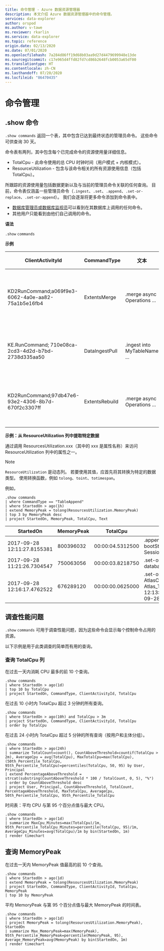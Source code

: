 ```yaml
---
title: 命令管理 - Azure 数据资源管理器
description: 本文介绍 Azure 数据资源管理器中的命令管理。
services: data-explorer
author: orspod
ms.author: v-tawe
ms.reviewer: rkarlin
ms.service: data-explorer
ms.topic: reference
origin.date: 02/13/2020
ms.date: 07/01/2020
ms.openlocfilehash: 7a284d86ff19d68b03aa9d27d4479699948e13de
ms.sourcegitcommit: c17e965d4ffd82fd7cd86b2648fcb0053a65df00
ms.translationtype: HT
ms.contentlocale: zh-CN
ms.lasthandoff: 07/20/2020
ms.locfileid: "86470435"
---
```

# <a name="commands-management"></a>命令管理

## <a name="show-commands"></a>.show 命令

`.show commands` 返回一个表，其中包含已达到最终状态的管理员命令。 这些命令可供查询 30 天。

命令表有两列，其中包含每个已完成命令的资源使用量详细信息。

- TotalCpu - 此命令使用的总 CPU 时钟时间（用户模式 + 内核模式）。
- ResourceUtilization - 包含与该命令相关的所有资源使用信息（包括 TotalCpu）。

所跟踪的资源使用量包括数据更新以及与当前的管理员命令关联的任何查询。
目前，命令表仅涵盖一些管理员命令（`.ingest`、`.set`、`.append`、`.set-or-replace`、`.set-or-append`）。 我们会逐渐将更多命令添加到命令表中。

- [数据库管理员或数据库监视员](../management/access-control/role-based-authorization.md)可以看到在其数据库上调用的任何命令。
- 其他用户只能看到由他们自己调用的命令。

**语法**

`.show` `commands`

**示例**

| ClientActivityId                                    | CommandType    | 文本                         | 数据库 | StartedOn                   | LastUpdatedOn               | 持续时间         | 状态     | RootActivityId                       | User                                  | FailureReason                            | 应用程序        | 主体                         | TotalCpu         | ResourceUtilization                                                                                                                                                                                                                                  |
| --------------------------------------------------- | -------------- | ---------------------------- | -------- | --------------------------- | --------------------------- | ---------------- | --------- | ------------------------------------ | ------------------------------------- | ---------------------------------------- | ------------------ | --------------------------------- | ---------------- | ---------------------------------------------------------------------------------------------------------------------------------------------------------------------------------------------------------------------------------------------------- |
| KD2RunCommand;a069f9e3-6062-4a0e-aa82-75a1b5e16fb4  | ExtentsMerge   | .merge async Operations ...  | DB1      | 2017-09-05 11:08:07.5738569 | 2017-09-05 11:08:09.1051161 | 00:00:01.5312592 | 已完成 | b965d809-3f3e-4f44-bd2b-5e1f49ac46c5 | AAD app id=5ba8cec2-9a70-e92c98cad651 |                                          | Kusto.Azure.DM.Svc | aadapp=5ba8cec2-9a70-e92c98cad651 | 00:00:03.5781250 | { "ScannedExtentsStatistics": { "MinDataScannedTime": null, "MaxDataScannedTime": null }, "CacheStatistics": { Memory": { "Misses":2, "Hits":20 }, "Disk": { "Misses":2, "Hits":0 } }, "MemoryPeak":159620640, "TotalCpu":"00:00:03.5781250" } |
| KE.RunCommand; 710e08ca-2cd3-4d2d-b7bd-2738d335aa50 | DataIngestPull | .ingest into MyTableName ... | TestDB   | 2017-09-04 16:00:37.0915452 | 2017-09-04 16:04:37.2834555 | 00:04:00.1919103 | 已失败    | a8986e9e-943f-81b0270d6fae4          | cooper@fabrikam.com                   | 套接字连接已释放。 | Kusto.Explorer     | aaduser=...                       | 00:00:00         | { "ScannedExtentsStatistics": { "MinDataScannedTime": null, "MaxDataScannedTime": null }, "CacheStatistics": { "Memory": { "Misses":0, Hits":0 }, "Disk": { "Misses":0, "Hits":0 } }, "MemoryPeak":0, "TotalCpu":"00:00:00"}                   |
| KD2RunCommand;97db47e6-93e2-4306-8b7d-670f2c3307ff  | ExtentsRebuild | .merge async Operations ...  | DB2      | 2017-09-18 13:29:38.5945531 | 2017-09-18 13:29:39.9451163 | 00:00:01.3505632 | 已完成 | d5ebb755-d5df-4e94-b240-9accdf06c2d1 | AAD app id=5ba8cec2-9a70-e92c98cad651 |                                          | Kusto.Azure.DM.Svc | aadapp=5ba8cec2-9a70-e92c98cad651 | 00:00:00.8906250 | { "ScannedExtentsStatistics": { "MinDataScannedTime": null, "MaxDataScannedTime": null }, "CacheStatistics": { Memory": { "Misses":0, "Hits":1 }, "Disk": { "Misses":0, "Hits":0 } }, "MemoryPeak":88828560, "TotalCpu":"00:00:00.8906250"}    |

**示例：从 ResourceUtilization 列中提取特定数据**

通过调用 ResourcesUtilization.xxx（其中的 xxx 是属性名称）来访问 ResourceUtilization 列中的属性之一。

> [!NOTE]
> `ResourceUtilization` 是动态列。 若要使用其值，应首先将其转换为特定的数据类型。 使用转换函数，例如 `tolong`、`toint`、`totimespan`。

例如，

```kusto
.show commands
| where CommandType == "TableAppend"
| where StartedOn > ago(1h)
| extend MemoryPeak = tolong(ResourcesUtilization.MemoryPeak)
| top 3 by MemoryPeak desc
| project StartedOn, MemoryPeak, TotalCpu, Text
```

| StartedOn                   | MemoryPeak | TotalCpu         | 文本                                                                                                                                         |
| --------------------------- | ---------- | ---------------- | -------------------------------------------------------------------------------------------------------------------------------------------- |
| 2017-09-28 12:11:27.8155381 | 800396032  | 00:00:04.5312500 | .append Server_Boots <\| let bootStartsSourceTable = SessionStarts; ...                                                                      |
| 2017-09-28 11:21:26.7304547 | 750063056  | 00:00:03.8218750 | .set-or-append WebUsage <\| database('CuratedDB').WebUsage_v2                                                                                | summarize ... | project ... |
| 2017-09-28 12:16:17.4762522 | 676289120  | 00:00:00.0625000 | .set-or-append AtlasClusterEventStats with(...) <\| Atlas_Temp(datetime(2017-09-28 12:13:28.7621737), datetime(2017-09-28 12:14:28.8168492)) |

## <a name="investigating-performance-issues"></a>调查性能问题

`.show` `commands` 可用于调查性能问题，因为这些命令会显示每个控制命令占用的资源。

以下示例是用于此类调查的简单而有用的查询。

### <a name="query-the-totalcpu-column"></a>查询 TotalCpu 列

在过去一天内消耗 CPU 最多的前 10 个查询。

```kusto
.show commands
| where StartedOn > ago(1d)
| top 10 by TotalCpu
| project StartedOn, CommandType, ClientActivityId, TotalCpu
```

在过去 10 小时内 TotalCpu 超过 3 分钟的所有查询。

```kusto
.show commands
| where StartedOn > ago(10h) and TotalCpu > 3m
| project StartedOn, CommandType, ClientActivityId, TotalCpu
| order by TotalCpu
```

在过去 24 小时内 TotalCpu 超过 5 分钟的所有查询（按用户和主体分组）。

```kusto
.show commands
| where StartedOn > ago(24h)
| summarize TotalCount=count(), CountAboveThreshold=countif(TotalCpu > 2m), AverageCpu = avg(TotalCpu), MaxTotalCpu=max(TotalCpu), (50th_Percentile_TotalCpu, 95th_Percentile_TotalCpu)=percentiles(TotalCpu, 50, 95) by User, Principal
| extend PercentageAboveThreshold = strcat(substring(CountAboveThreshold * 100 / TotalCount, 0, 5), "%")
| order by CountAboveThreshold desc
| project User, Principal, CountAboveThreshold, TotalCount, PercentageAboveThreshold, MaxTotalCpu, AverageCpu, 50th_Percentile_TotalCpu, 95th_Percentile_TotalCpu
```

时间表：平均 CPU 与第 95 个百分点值与最大 CPU。

```kusto
.show commands
| where StartedOn > ago(1d)
| summarize MaxCpu_Minutes=max(TotalCpu)/1m, 95th_Percentile_TotalCpu_Minutes=percentile(TotalCpu, 95)/1m, AverageCpu_Minutes=avg(TotalCpu)/1m by bin(StartedOn, 1m)
| render timechart
```

## <a name="query-the-memorypeak"></a>查询 MemoryPeak

在过去一天内 MemoryPeak 值最高的前 10 个查询。

```kusto
.show commands
| where StartedOn > ago(1d)
| extend MemoryPeak = tolong(ResourcesUtilization.MemoryPeak)
| project StartedOn, CommandType, ClientActivityId, TotalCpu, MemoryPeak
| top 10 by MemoryPeak
```

平均 MemoryPeak 与第 95 个百分点值与最大 MemoryPeak 的时间表。

```kusto
.show commands
| where StartedOn > ago(1d)
| project MemoryPeak = tolong(ResourcesUtilization.MemoryPeak), StartedOn
| summarize Max_MemoryPeak=max(MemoryPeak), 95th_Percentile_MemoryPeak=percentile(MemoryPeak, 95), Average_MemoryPeak=avg(MemoryPeak) by bin(StartedOn, 1m)
| render timechart
```
